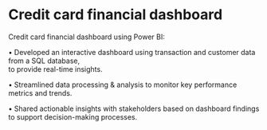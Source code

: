# Credit card financial dashboard
Credit card financial dashboard using Power BI:

• Developed an interactive dashboard using transaction and customer data from a SQL database,
<br>
to provide real-time insights.

• Streamlined data processing & analysis to monitor key performance metrics and trends.

• Shared actionable insights with stakeholders based on dashboard findings to support decision-making processes.
